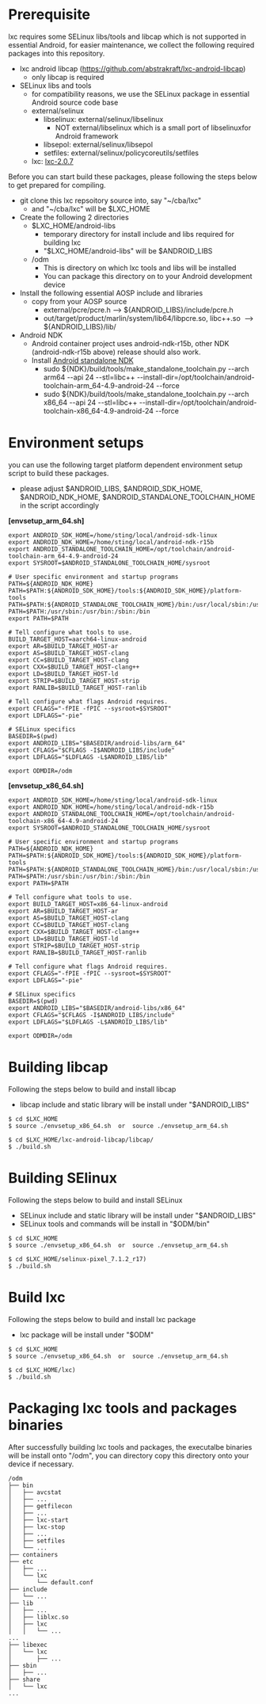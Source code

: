 # Prerequisite

lxc requires some SELinux libs/tools and libcap which is not supported in essential Android, for easier maintenance, we collect the following required packages into this repository.

- lxc android libcap (https://github.com/abstrakraft/lxc-android-libcap)
  - only libcap is required
- SELinux libs and tools
  - for compatibility reasons, we use the SELinux package in essential Android source code base
  - external/selinux
    - libselinux: external/selinux/libselinux
      - NOT external/libselinux which is a small port of libselinuxfor Android framework
    - libsepol: external/selinux/libsepol
    - setfiles: external/selinux/policycoreutils/setfiles 
  - lxc: [lxc-2.0.7](https://github.com/lxc)

Before you can start build these packages, please following the steps below to get prepared for compiling.

- git clone this lxc repsoitory source into, say "~/cba/lxc" 
  - and "~/cba/lxc" will be $LXC_HOME
- Create the following 2 directories
  - $LXC_HOME/android-libs
    - temporary directory for install include and libs required for building lxc
    - "$LXC_HOME/android-libs" will be $ANDROID_LIBS 
  - /odm
    - This is directory on which lxc tools and libs will be installed
    - You can package this directory on to your Android development device 
- Install the following essential AOSP include and libraries
  - copy from your AOSP source 
    - external/pcre/pcre.h --> ${ANDROID_LIBS}/include/pcre.h
    - out/target/product/marlin/system/lib64/libpcre.so, libc++.so  --> ${ANDROID_LIBS}/lib/
- Android NDK 
  - Android container project uses android-ndk-r15b, other NDK (android-ndk-r15b above) release should also work.
  - Install [Android standalone NDK](https://developer.android.com/ndk/guides/standalone_toolchain.html)
    - sudo ${NDK}/build/tools/make\_standalone\_toolchain.py --arch arm64 --api 24 --stl=libc++ --install-dir=/opt/toolchain/android-toolchain-arm_64-4.9-android-24 --force
    - sudo ${NDK}/build/tools/make\_standalone\_toolchain.py --arch x86\_64 --api 24 --stl=libc++ --install-dir=/opt/toolchain/android-toolchain-x86\_64-4.9-android-24 --force

# Environment setups

you can use the following target platform dependent environment setup script to build these packages.

- please adjust $ANDROID_LIBS, $ANDROID_SDK_HOME, $ANDROID_NDK_HOME, $ANDROID_STANDALONE_TOOLCHAIN_HOME in the script accordingly

**[envsetup_arm_64.sh]**
``` shell
export ANDROID_SDK_HOME=/home/sting/local/android-sdk-linux
export ANDROID_NDK_HOME=/home/sting/local/android-ndk-r15b
export ANDROID_STANDALONE_TOOLCHAIN_HOME=/opt/toolchain/android-toolchain-arm_64-4.9-android-24
export SYSROOT=$ANDROID_STANDALONE_TOOLCHAIN_HOME/sysroot

# User specific environment and startup programs
PATH=${ANDROID_NDK_HOME}
PATH=$PATH:${ANDROID_SDK_HOME}/tools:${ANDROID_SDK_HOME}/platform-tools
PATH=$PATH:${ANDROID_STANDALONE_TOOLCHAIN_HOME}/bin:/usr/local/sbin:/usr/local/bin
PATH=$PATH:/usr/sbin:/usr/bin:/sbin:/bin
export PATH=$PATH

# Tell configure what tools to use.
BUILD_TARGET_HOST=aarch64-linux-android
export AR=$BUILD_TARGET_HOST-ar
export AS=$BUILD_TARGET_HOST-clang
export CC=$BUILD_TARGET_HOST-clang
export CXX=$BUILD_TARGET_HOST-clang++
export LD=$BUILD_TARGET_HOST-ld
export STRIP=$BUILD_TARGET_HOST-strip
export RANLIB=$BUILD_TARGET_HOST-ranlib

# Tell configure what flags Android requires.
export CFLAGS="-fPIE -fPIC --sysroot=$SYSROOT"
export LDFLAGS="-pie"

# SELinux specifics
BASEDIR=$(pwd)
export ANDROID_LIBS="$BASEDIR/android-libs/arm_64"
export CFLAGS="$CFLAGS -I$ANDROID_LIBS/include"
export LDFLAGS="$LDFLAGS -L$ANDROID_LIBS/lib"

export ODMDIR=/odm
```

**[envsetup_x86_64.sh]**
``` shell
export ANDROID_SDK_HOME=/home/sting/local/android-sdk-linux
export ANDROID_NDK_HOME=/home/sting/local/android-ndk-r15b
export ANDROID_STANDALONE_TOOLCHAIN_HOME=/opt/toolchain/android-toolchain-x86_64-4.9-android-24
export SYSROOT=$ANDROID_STANDALONE_TOOLCHAIN_HOME/sysroot

# User specific environment and startup programs
PATH=${ANDROID_NDK_HOME}
PATH=$PATH:${ANDROID_SDK_HOME}/tools:${ANDROID_SDK_HOME}/platform-tools
PATH=$PATH:${ANDROID_STANDALONE_TOOLCHAIN_HOME}/bin:/usr/local/sbin:/usr/local/bin
PATH=$PATH:/usr/sbin:/usr/bin:/sbin:/bin
export PATH=$PATH

# Tell configure what tools to use.
export BUILD_TARGET_HOST=x86_64-linux-android
export AR=$BUILD_TARGET_HOST-ar
export AS=$BUILD_TARGET_HOST-clang
export CC=$BUILD_TARGET_HOST-clang
export CXX=$BUILD_TARGET_HOST-clang++
export LD=$BUILD_TARGET_HOST-ld
export STRIP=$BUILD_TARGET_HOST-strip
export RANLIB=$BUILD_TARGET_HOST-ranlib

# Tell configure what flags Android requires.
export CFLAGS="-fPIE -fPIC --sysroot=$SYSROOT"
export LDFLAGS="-pie"

# SELinux specifics
BASEDIR=$(pwd)
export ANDROID_LIBS="$BASEDIR/android-libs/x86_64"
export CFLAGS="$CFLAGS -I$ANDROID_LIBS/include"
export LDFLAGS="$LDFLAGS -L$ANDROID_LIBS/lib"

export ODMDIR=/odm
```

# Building libcap

Following the steps below to build and install libcap

- libcap include and static library will be install under "$ANDROID_LIBS"
  
``` shell
$ cd $LXC_HOME
$ source ./envsetup_x86_64.sh  or  source ./envsetup_arm_64.sh

$ cd $LXC_HOME/lxc-android-libcap/libcap/
$ ./build.sh
```

# Building SElinux

Following the steps below to build and install SELinux

- SELinux include and static library will be install under "$ANDROID_LIBS"
- SELinux tools and commands will be install in "$ODM/bin"

``` shell
$ cd $LXC_HOME
$ source ./envsetup_x86_64.sh  or  source ./envsetup_arm_64.sh

$ cd $LXC_HOME/selinux-pixel_7.1.2_r17)
$ ./build.sh
```

# Build lxc

Following the steps below to build and install lxc package

- lxc package will be install under "$ODM"

``` shell
$ cd $LXC_HOME
$ source ./envsetup_x86_64.sh  or  source ./envsetup_arm_64.sh

$ cd $LXC_HOME/lxc)
$ ./build.sh
```

# Packaging lxc tools and packages binaries

After successfully building lxc tools and packages, the executalbe binaries will be install onto "/odm", you can directory copy this directory onto your device if necessary. 

```
/odm
├── bin
│   ├── avcstat
│   ├── ...
│   ├── getfilecon
│   ├── ...
│   ├── lxc-start
│   ├── lxc-stop
│   ├── ...
│   ├── setfiles
│   └── ...
├── containers
├── etc
│   ├── ...
│   └── lxc
│       └── default.conf
├── include
│   └── ...
├── lib
│   ├── ...
│   ├── liblxc.so
│   ├── lxc
│   │   └── ...
...
├── libexec
│   └── lxc
│       ├── ...
├── sbin
│   ├── ...
├── share
│   └── lxc
...
```
